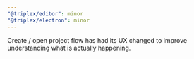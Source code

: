 ```yaml
---
"@triplex/editor": minor
"@triplex/electron": minor
---
```


Create / open project flow has had its UX changed to improve understanding what
is actually happening.
